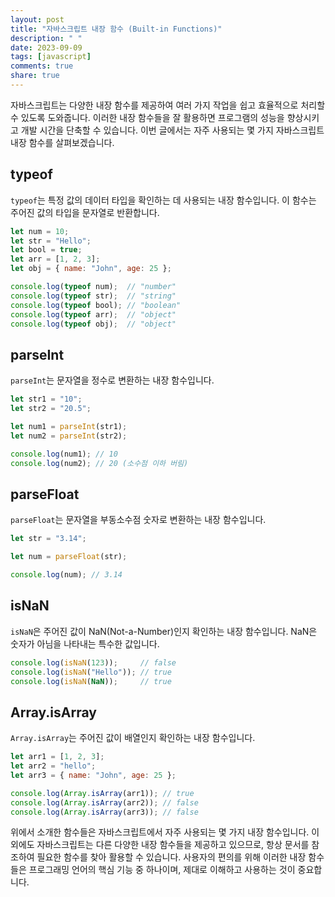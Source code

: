 ```yaml
---
layout: post
title: "자바스크립트 내장 함수 (Built-in Functions)"
description: " "
date: 2023-09-09
tags: [javascript]
comments: true
share: true
---
```


자바스크립트는 다양한 내장 함수를 제공하여 여러 가지 작업을 쉽고 효율적으로 처리할 수 있도록 도와줍니다. 이러한 내장 함수들을 잘 활용하면 프로그램의 성능을 향상시키고 개발 시간을 단축할 수 있습니다. 이번 글에서는 자주 사용되는 몇 가지 자바스크립트 내장 함수를 살펴보겠습니다.

## typeof

`typeof`는 특정 값의 데이터 타입을 확인하는 데 사용되는 내장 함수입니다. 이 함수는 주어진 값의 타입을 문자열로 반환합니다.

```javascript
let num = 10;
let str = "Hello";
let bool = true;
let arr = [1, 2, 3];
let obj = { name: "John", age: 25 };

console.log(typeof num);  // "number"
console.log(typeof str);  // "string"
console.log(typeof bool); // "boolean"
console.log(typeof arr);  // "object"
console.log(typeof obj);  // "object"
```

## parseInt

`parseInt`는 문자열을 정수로 변환하는 내장 함수입니다.

```javascript
let str1 = "10";
let str2 = "20.5";

let num1 = parseInt(str1);
let num2 = parseInt(str2);

console.log(num1); // 10
console.log(num2); // 20 (소수점 이하 버림)
```

## parseFloat

`parseFloat`는 문자열을 부동소수점 숫자로 변환하는 내장 함수입니다.

```javascript
let str = "3.14";

let num = parseFloat(str);

console.log(num); // 3.14
```

## isNaN

`isNaN`은 주어진 값이 NaN(Not-a-Number)인지 확인하는 내장 함수입니다. NaN은 숫자가 아님을 나타내는 특수한 값입니다.

```javascript
console.log(isNaN(123));     // false
console.log(isNaN("Hello")); // true
console.log(isNaN(NaN));     // true
```

## Array.isArray

`Array.isArray`는 주어진 값이 배열인지 확인하는 내장 함수입니다.

```javascript
let arr1 = [1, 2, 3];
let arr2 = "hello";
let arr3 = { name: "John", age: 25 };

console.log(Array.isArray(arr1)); // true
console.log(Array.isArray(arr2)); // false
console.log(Array.isArray(arr3)); // false
```

위에서 소개한 함수들은 자바스크립트에서 자주 사용되는 몇 가지 내장 함수입니다. 이 외에도 자바스크립트는 다른 다양한 내장 함수들을 제공하고 있으므로, 항상 문서를 참조하여 필요한 함수를 찾아 활용할 수 있습니다. 사용자의 편의를 위해 이러한 내장 함수들은 프로그래밍 언어의 핵심 기능 중 하나이며, 제대로 이해하고 사용하는 것이 중요합니다.